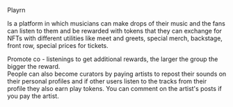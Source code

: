 Playrn

Is a platform in which musicians can make drops of their music and the fans can listen to them and be 
rewarded with tokens that they can exchange for NFTs with different utilities like meet and greets, 
special merch, backstage, front row, special prices for tickets.  

Promote co - listenings to get additional rewards, the larger the group the bigger the reward.  
People can also become curators by paying artists to repost their sounds on their personal profiles 
and if other users listen to the tracks from their profile they also earn play tokens. 
You can comment on the artist's posts if you pay the artist.
